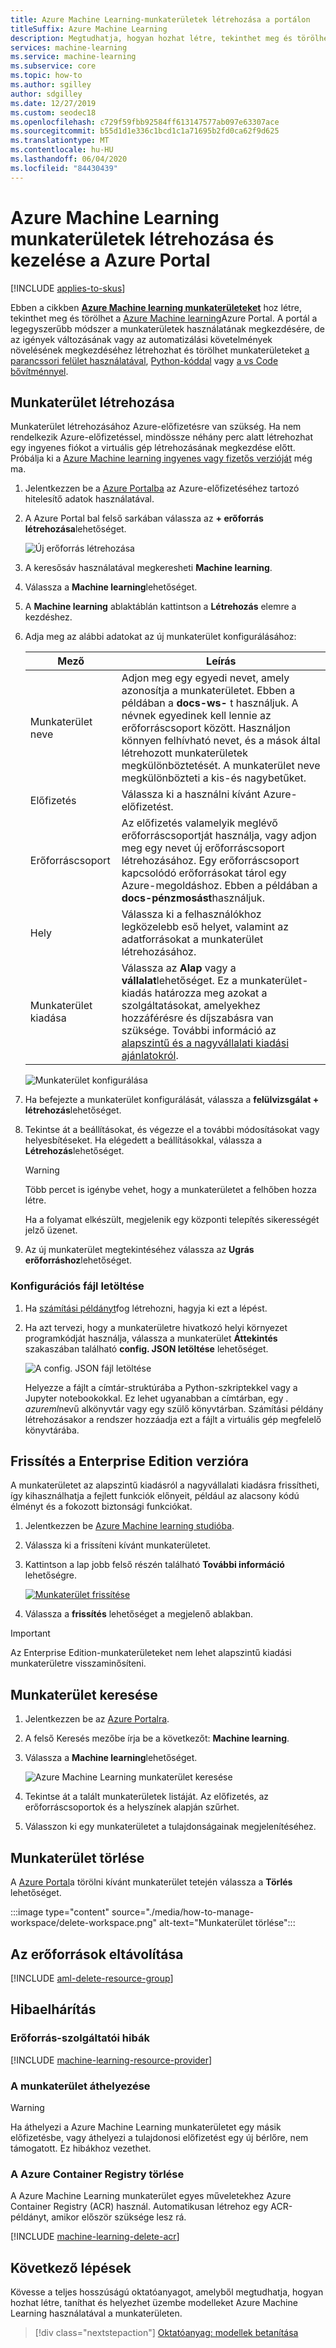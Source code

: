 ```yaml
---
title: Azure Machine Learning-munkaterületek létrehozása a portálon
titleSuffix: Azure Machine Learning
description: Megtudhatja, hogyan hozhat létre, tekinthet meg és törölhet Azure Machine Learning munkaterületeket a Azure Portalban.
services: machine-learning
ms.service: machine-learning
ms.subservice: core
ms.topic: how-to
ms.author: sgilley
author: sdgilley
ms.date: 12/27/2019
ms.custom: seodec18
ms.openlocfilehash: c729f59fbb92584ff613147577ab097e63307ace
ms.sourcegitcommit: b55d1d1e336c1bcd1c1a71695b2fd0ca62f9d625
ms.translationtype: MT
ms.contentlocale: hu-HU
ms.lasthandoff: 06/04/2020
ms.locfileid: "84430439"
---
```

# <a name="create-and-manage-azure-machine-learning-workspaces-in-the-azure-portal"></a>Azure Machine Learning munkaterületek létrehozása és kezelése a Azure Portal
[!INCLUDE [applies-to-skus](../../includes/aml-applies-to-basic-enterprise-sku.md)]

Ebben a cikkben [**Azure Machine learning munkaterületeket**](concept-workspace.md) hoz létre, tekinthet meg és törölhet a [Azure Machine learning](overview-what-is-azure-ml.md)Azure Portal.  A portál a legegyszerűbb módszer a munkaterületek használatának megkezdésére, de az igények változásának vagy az automatizálási követelmények növelésének megkezdéséhez létrehozhat és törölhet munkaterületeket [a parancssori felület használatával](reference-azure-machine-learning-cli.md), [Python-kóddal](https://docs.microsoft.com/python/api/overview/azure/ml/intro?view=azure-ml-py) vagy [a vs Code bővítménnyel](tutorial-setup-vscode-extension.md).

## <a name="create-a-workspace"></a>Munkaterület létrehozása

Munkaterület létrehozásához Azure-előfizetésre van szükség. Ha nem rendelkezik Azure-előfizetéssel, mindössze néhány perc alatt létrehozhat egy ingyenes fiókot a virtuális gép létrehozásának megkezdése előtt. Próbálja ki a [Azure Machine learning ingyenes vagy fizetős verzióját](https://aka.ms/AMLFree) még ma.

1. Jelentkezzen be a [Azure Portalba](https://portal.azure.com/) az Azure-előfizetéséhez tartozó hitelesítő adatok használatával. 

1. A Azure Portal bal felső sarkában válassza az **+ erőforrás létrehozása**lehetőséget.

      ![Új erőforrás létrehozása](./media/how-to-manage-workspace/create-workspace.gif)

1. A keresősáv használatával megkeresheti **Machine learning**.

1. Válassza a **Machine learning**lehetőséget.

1. A **Machine learning** ablaktáblán kattintson a **Létrehozás** elemre a kezdéshez.

1. Adja meg az alábbi adatokat az új munkaterület konfigurálásához:

   Mező|Leírás 
   ---|---
   Munkaterület neve |Adjon meg egy egyedi nevet, amely azonosítja a munkaterületet. Ebben a példában a **docs-ws-** t használjuk. A névnek egyedinek kell lennie az erőforráscsoport között. Használjon könnyen felhívható nevet, és a mások által létrehozott munkaterületek megkülönböztetését. A munkaterület neve megkülönbözteti a kis-és nagybetűket.
   Előfizetés |Válassza ki a használni kívánt Azure-előfizetést.
   Erőforráscsoport | Az előfizetés valamelyik meglévő erőforráscsoportját használja, vagy adjon meg egy nevet új erőforráscsoport létrehozásához. Egy erőforráscsoport kapcsolódó erőforrásokat tárol egy Azure-megoldáshoz. Ebben a példában a **docs-pénzmosást**használjuk. 
   Hely | Válassza ki a felhasználókhoz legközelebb eső helyet, valamint az adatforrásokat a munkaterület létrehozásához.
   Munkaterület kiadása | Válassza az **Alap** vagy a **vállalat**lehetőséget.  Ez a munkaterület-kiadás határozza meg azokat a szolgáltatásokat, amelyekhez hozzáférésre és díjszabásra van szüksége. További információ az [alapszintű és a nagyvállalati kiadási ajánlatokról](overview-what-is-azure-ml.md#sku). 

    ![Munkaterület konfigurálása](./media/how-to-manage-workspace/select-edition.png)

1. Ha befejezte a munkaterület konfigurálását, válassza a **felülvizsgálat + létrehozás**lehetőséget.
2. Tekintse át a beállításokat, és végezze el a további módosításokat vagy helyesbítéseket. Ha elégedett a beállításokkal, válassza a **Létrehozás**lehetőséget.

   > [!Warning] 
   > Több percet is igénybe vehet, hogy a munkaterületet a felhőben hozza létre.

   Ha a folyamat elkészült, megjelenik egy központi telepítés sikerességét jelző üzenet. 
 
 1. Az új munkaterület megtekintéséhez válassza az **Ugrás erőforráshoz**lehetőséget.

### <a name="download-a-configuration-file"></a>Konfigurációs fájl letöltése

1. Ha [számítási példányt](tutorial-1st-experiment-sdk-setup.md#azure)fog létrehozni, hagyja ki ezt a lépést.

1. Ha azt tervezi, hogy a munkaterületre hivatkozó helyi környezet programkódját használja, válassza a munkaterület **Áttekintés** szakaszában található **config. JSON letöltése** lehetőséget.  

   ![A config. JSON fájl letöltése](./media/how-to-manage-workspace/configure.png)
   
   Helyezze a fájlt a címtár-struktúrába a Python-szkriptekkel vagy a Jupyter notebookokkal. Ez lehet ugyanabban a címtárban, egy *. azureml*nevű alkönyvtár vagy egy szülő könyvtárban. Számítási példány létrehozásakor a rendszer hozzáadja ezt a fájlt a virtuális gép megfelelő könyvtárába.

## <a name="upgrade-to-enterprise-edition"></a><a name="upgrade"></a>Frissítés a Enterprise Edition verzióra

A munkaterületet az alapszintű kiadásról a nagyvállalati kiadásra frissítheti, így kihasználhatja a fejlett funkciók előnyeit, például az alacsony kódú élményt és a fokozott biztonsági funkciókat.

1. Jelentkezzen be [Azure Machine learning studióba](https://ml.azure.com).

1. Válassza ki a frissíteni kívánt munkaterületet.

1. Kattintson a lap jobb felső részén található **További információ** lehetőségre.

   [![Munkaterület ](./media/how-to-manage-workspace/upgrade.png) frissítése](./media/how-to-manage-workspace/upgrade.png#lightbox)

1. Válassza a **frissítés** lehetőséget a megjelenő ablakban.


> [!IMPORTANT]
> Az Enterprise Edition-munkaterületeket nem lehet alapszintű kiadási munkaterületre visszaminősíteni. 

## <a name="find-a-workspace"></a><a name="view"></a>Munkaterület keresése

1. Jelentkezzen be az [Azure Portalra](https://portal.azure.com/).

1. A felső Keresés mezőbe írja be a következőt: **Machine learning**.  

1. Válassza a **Machine learning**lehetőséget.

   ![Azure Machine Learning munkaterület keresése](./media/how-to-manage-workspace/find-workspaces.png)

1. Tekintse át a talált munkaterületek listáját. Az előfizetés, az erőforráscsoportok és a helyszínek alapján szűrhet.  

1. Válasszon ki egy munkaterületet a tulajdonságainak megjelenítéséhez.

## <a name="delete-a-workspace"></a>Munkaterület törlése

A [Azure Portal](https://portal.azure.com/)a törölni kívánt munkaterület tetején válassza a **Törlés** lehetőséget.

:::image type="content" source="./media/how-to-manage-workspace/delete-workspace.png" alt-text="Munkaterület törlése":::

## <a name="clean-up-resources"></a>Az erőforrások eltávolítása

[!INCLUDE [aml-delete-resource-group](../../includes/aml-delete-resource-group.md)]

## <a name="troubleshooting"></a>Hibaelhárítás

### <a name="resource-provider-errors"></a>Erőforrás-szolgáltatói hibák

[!INCLUDE [machine-learning-resource-provider](../../includes/machine-learning-resource-provider.md)]

### <a name="moving-the-workspace"></a>A munkaterület áthelyezése

> [!WARNING]
> Ha áthelyezi a Azure Machine Learning munkaterületet egy másik előfizetésbe, vagy áthelyezi a tulajdonosi előfizetést egy új bérlőre, nem támogatott. Ez hibákhoz vezethet.

### <a name="deleting-the-azure-container-registry"></a>A Azure Container Registry törlése

A Azure Machine Learning munkaterület egyes műveletekhez Azure Container Registry (ACR) használ. Automatikusan létrehoz egy ACR-példányt, amikor először szüksége lesz rá.

[!INCLUDE [machine-learning-delete-acr](../../includes/machine-learning-delete-acr.md)]

## <a name="next-steps"></a>Következő lépések

Kövesse a teljes hosszúságú oktatóanyagot, amelyből megtudhatja, hogyan hozhat létre, taníthat és helyezhet üzembe modelleket Azure Machine Learning használatával a munkaterületen.

> [!div class="nextstepaction"]
> [Oktatóanyag: modellek betanítása](tutorial-train-models-with-aml.md)
